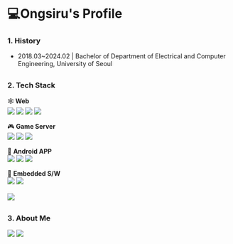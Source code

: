 # 💻Ongsiru's Profile

### 1. History
- 2018.03~2024.02 | Bachelor of Department of Electrical and Computer Engineering, University of Seoul

## 

### 2. Tech Stack

🕸️ <b>Web</b>
<br><img src="https://img.shields.io/badge/JavaScript-F7DF1E?style=flat&logo=javascript&logoColor=000000"/> <img src="https://img.shields.io/badge/TypeScript-3178C6?style=flat&logo=TypeScript&logoColor=white"/> <img src="https://img.shields.io/badge/React-20232A?style=flat&logo=react&logoColor=61DAFB" /> <img src="https://img.shields.io/badge/Amazon_AWS-232F3E?style=flat&logo=amazon-aws&logoColor=white"/><br>

🎮 <b>Game Server</b>
<br><img src="https://img.shields.io/badge/C%2B%2B-00599C?style=flat&logo=c%2B%2B&logoColor=white" /> <img src="https://img.shields.io/badge/Unreal5-000000?logo=unrealengine&style=flat"/> <img src="https://img.shields.io/badge/Microsoft_SQL_Server-CC2927?style=flat&logo=microsoft-sql-server&logoColor=white"/><br>

🤖 <b>Android APP</b>
<br><img src="https://img.shields.io/badge/Python-3178C6?style=flat&logo=Python&logoColor=white" /> <img src="https://img.shields.io/badge/Java-%23ED8B00?style=flat&logo=openjdk&logoColor=white"/> <img src="https://img.shields.io/badge/Android_Studio-3DDC84?style=flat&logo=android-studio&logoColor=white" /><br>

📱 <b>Embedded S/W</b>
<br> <img src="https://img.shields.io/badge/C-00599C?style=flat&logo=c&logoColor=white" /> <img src="https://img.shields.io/badge/Linux-DEE2E6?style=flat&logo=linux&logoColor=black" /><br>
<br>
<img src="https://github-readme-stats.vercel.app/api/top-langs/?username=ongsiru&layout=compact">
## 

### 3. About Me
<a href="Mailto:gusdnr3998@gmail.com"><img src="https://img.shields.io/badge/Gmail-D14836?style=for-the-badge&logo=gmail&logoColor=white"/></a>
<a href="https://www.youtube.com/@user-ew2ry9gf5k"><img src="https://img.shields.io/badge/YouTube-FF0000?style=for-the-badge&logo=youtube&logoColor=white"/></a>
